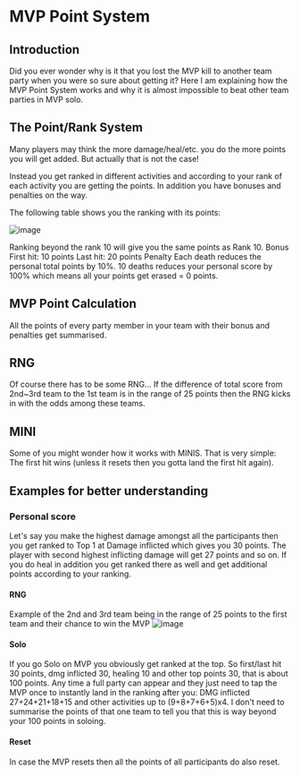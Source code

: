 # MVP Point System
## Introduction
Did you ever wonder why is it that you lost the MVP kill to another team party when you were so sure about getting it? Here I am explaining how the MVP Point System works and why it is almost impossible to beat other team parties in MVP solo.

## The Point/Rank System
Many players may think the more damage/heal/etc. you do the more points you will get added. But actually that is not the case!

Instead you get ranked in different activities and according to your rank of each activity you are getting the points. In addition you have bonuses and penalties on the way.

The following table shows you the ranking with its points:

![image](https://user-images.githubusercontent.com/72419337/181144569-e65d0bef-e75d-47c4-a9da-aa882b739289.png)

Ranking beyond the rank 10 will give you the same points as Rank 10.
Bonus
First hit: 10 points
Last hit: 20 points
Penalty
Each death reduces the personal total points by 10%.
10 deaths reduces your personal score by 100% which means all your points get erased = 0 points.

## MVP Point Calculation
All the points of every party member in your team with their bonus and penalties get summarised.

## RNG
Of course there has to be some RNG...
If the difference of total score from 2nd~3rd team to the 1st team is in the range of 25 points then the RNG kicks in with the odds among these teams.

## MINI
Some of you might wonder how it works with MINIS. 
That is very simple: The first hit wins (unless it resets then you gotta land the first hit again).

## Examples for better understanding
### Personal score
Let's say you make the highest damage amongst all the participants then you get ranked to Top 1 at Damage inflicted which gives you 30 points. The player with second highest inflicting damage will get 27 points and so on. If you do heal in addition you get ranked there as well and get additional points according to your ranking.
#### RNG
Example of the 2nd and 3rd team being in the range of 25 points to the first team and their chance to win the MVP
![image](https://user-images.githubusercontent.com/72419337/181144627-bf9a168b-81a3-42ae-895e-97f8e3fc2b06.png)

#### Solo

If you go Solo on MVP you obviously get ranked at the top. So first/last hit 30 points, dmg inflicted 30, healing 10 and other top points 30, that is about 100 points. 
Any time a full party can appear and they just need to tap the MVP once to instantly land in the ranking after you: DMG inflicted 27+24+21+18+15 and other activities up to (9+8+7+6+5)x4. 
I don't need to summarise the points of that one team to tell you that this is way beyond your 100 points in soloing.
#### Reset
In case the MVP resets then all the points of all participants do also reset.
